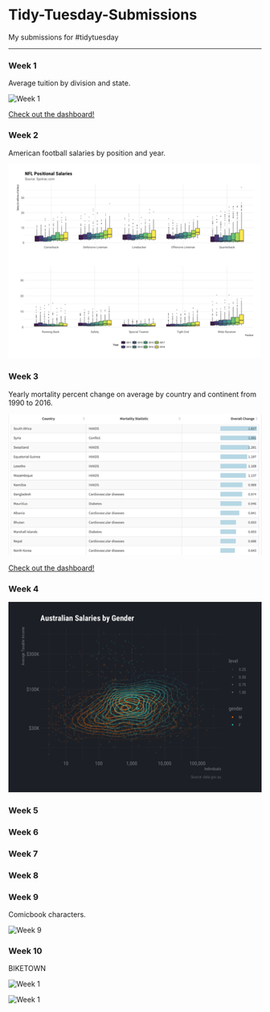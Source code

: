 # Tidy-Tuesday-Submissions
My submissions for #tidytuesday

---

### Week 1

Average tuition by division and state. 

![Week 1](tt1_facet.png)

[Check out the dashboard!](http://rpubs.com/tomasu/tidytuesday1)

### Week 2

American football salaries by position and year.

![Week 2](tt2_bp.png)

### Week 3

Yearly mortality percent change on average by country and continent from 1990 to 2016.

![Week 3](tt3.png)

[Check out the dashboard!](http://rpubs.com/tomasu/tidytuesday3)

### Week 4

![Week 4](tt_4.png)

### Week 5

### Week 6

### Week 7

### Week 8

### Week 9

Comicbook characters.

![Week 9](tt9_ggridges.png)

### Week 10

BIKETOWN

![Week 1](tt10_cas.png)

![Week 1](tt10_sub.png)
